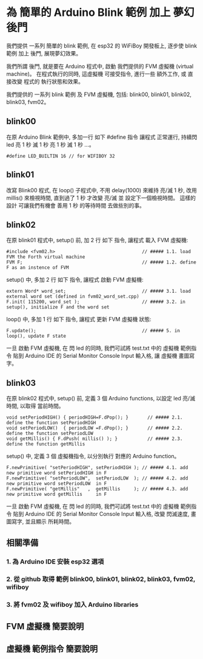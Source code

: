 # 為 簡單的 Arduino Blink 範例 加上 夢幻後門

我們提供 一系列 簡單的 blink 範例, 在 esp32 的 WiFiBoy 開發板上, 逐步使 blink 範例 加上 後門, 展現夢幻效果。

我們所謂 後門, 就是要在 Arduino 程式中, 啟動 我們提供的 FVM 虛擬機 (virtual machine)。 在程式執行的同時, 這虛擬機 可接受指令, 進行一些 額外工作,
或 直接改變 程式的 執行狀態和效果。

我們提供的 一系列 blink 範例 及 FVM 虛擬機, 包括: blink00, blink01, blink02, blink03, fvm02。


## blink00

在原 Arduino Blink 範例中, 多加一行 如下 #define 指令 讓程式 正常運行, 持續閃 led 亮 1 秒 滅 1 秒 亮 1 秒 滅 1 秒 ...。

    #define LED_BUILTIN 16 // for WIFIBOY 32


## blink01

改寫 Blink00 程式, 在 loop() 子程式中, 不用 delay(1000) 來維持 亮/滅 1 秒, 改用 millis() 來檢視時間, 直到過了 1 秒 才改變 亮/滅 並 設定下一個檢視時間。 這樣的設計 可讓我們有機會 善用 1 秒 的等待時間 去做些別的事。

 
## blink02

在原 blink01 程式中, setup() 前, 加 2 行 如下 指令, 讓程式 載入 FVM 虛擬機:

    #include <fvm02.h>                                // ##### 1.1. load FVM the Forth virtual machine
    FVM F;                                            // ##### 1.2. define F as an instence of FVM


setup() 中, 多加 2 行 如下 指令, 讓程式 啟動 FVM 虛擬機:

    extern Word* word_set;                            // ##### 3.1. load external word set (defined in fvm02_word_set.cpp)
    F.init( 115200, word_set );                       // ##### 3.2. in setup(), initialize F and the word set


loop() 中, 多加 1 行 如下 指令, 讓程式 更新 FVM 虛擬機 狀態:

    F.update();                                       // ##### 5. in loop(), update F state


一旦 啟動 FVM 虛擬機, 在 閃 led 的同時, 我們可試將 test.txt 中的 虛擬機 範例指令 貼到 Arduino IDE 的 Serial Monitor Console Input 輸入格, 讓 虛擬機 畫圖寫字。


## blink03

在原 blink02 程式中, setup() 前, 定義 3 個 Arduino functions, 以設定 led 亮/滅 時間, 以取得 當前時間。

    void setPeriodHIGH() { periodHIGH=F.dPop(); }       // ##### 2.1. define the function setPeriodHIGH
    void setPeriodLOW()  { periodLOW =F.dPop(); }       // ##### 2.2. define the function setPeriodLOW
    void getMillis() { F.dPush( millis() ); }           // ##### 2.3. define the function getMillis


setup() 中, 定義 3 個 虛擬機指令, 以分別執行 對應的 Arduino function。

    F.newPrimitive( "setPeriodHIGH", setPeriodHIGH ); // ##### 4.1. add new primitive word setPeriodHIGH in F
    F.newPrimitive( "setPeriodLOW",  setPeriodLOW  ); // ##### 4.2. add new primitive word setPeriodLOW  in F
    F.newPrimitive( "getMillis"   ,  getMillis     ); // ##### 4.3. add new primitive word getMillis     in F
  

一旦 啟動 FVM 虛擬機, 在 閃 led 的同時, 我們可試將 test.txt 中的 虛擬機 範例指令 貼到 Arduino IDE 的
Serial Monitor Console Input 輸入格, 改變 閃滅速度, 畫圖寫字, 並且顯示 所耗時間。


## 相關準備

### 1. 為 Arduino IDE 安裝 esp32 選項

### 2. 從 github 取得 範例 blink00, blink01, blink02, blink03, fvm02, wifiboy

### 3. 將 fvm02 及 wifiboy 加入 Arduino libraries


## FVM 虛擬機 簡要說明


## 虛擬機 範例指令 簡要說明


